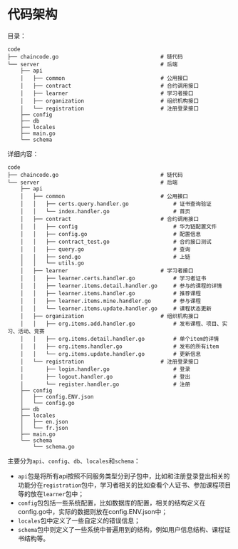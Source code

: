 # 代码架构

目录：

```shell
code
├── chaincode.go								# 链代码
└── server										# 后端
	├── api
	│   ├── common								# 公用接口
	│   ├── contract							# 合约调用接口
	│   ├── learner								# 学习者接口
	│   ├── organization						# 组织机构接口
	│   └── registration						# 注册登录接口
	├── config
	├── db
	├── locales
	├── main.go
	└── schema
```



详细内容：

```shell
code
├── chaincode.go								# 链代码
└── server										# 后端
	├── api
	│   ├── common								# 公用接口
	│   │   ├── certs.query.handler.go				# 证书查询验证
	│   │   └── index.handler.go					# 首页
	│   ├── contract							# 合约调用接口
	│   │   ├── config								# 华为链配置文件
	│   │   ├── config.go							# 配置信息
	│   │   ├── contract_test.go					# 合约接口测试
	│   │   ├── query.go							# 查询
	│   │   ├── send.go								# 上链
	│   │   └── utils.go
	│   ├── learner								# 学习者接口
	│   │   ├── learner.certs.handler.go			# 学习者证书
	│   │   ├── learner.items.detail.handler.go		# 参与的课程的详情
	│   │   ├── learner.items.handler.go			# 推荐课程
	│   │   ├── learner.items.mine.handler.go		# 参与课程
	│   │   └── learner.items.update.handler.go		# 课程状态更新
	│   ├── organization						# 组织机构接口
	│   │   ├── org.items.add.handler.go			# 发布课程、项目、实习、活动、竞赛
	│   │   ├── org.items.detail.handler.go			# 单个item的详情
	│   │   ├── org.items.handler.go				# 发布的所有item
	│   │   └── org.items.update.handler.go			# 更新信息
	│   └── registration						# 注册登录接口
	│       ├── login.handler.go					# 登录
	│       ├── logout.handler.go					# 登出
	│       └── register.handler.go					# 注册
	├── config
	│   ├── config.ENV.json
	│   └── config.go
	├── db
	├── locales
	│   ├── en.json
	│   └── fr.json
	├── main.go
	└── schema
		└── schema.go

```



主要分为`api`、`config`、`db`、`locales`和`schema`：
- `api`包是将所有api按照不同服务类型分到子包中，比如和注册登录登出相关的功能分在`registration`包中，学习者相关的比如查看个人证书、参加课程项目等的放在`learner`包中；
- `config`包包括一些系统配置，比如数据库的配置，相关的结构定义在config.go中，实际的数据则放在config.ENV.json中；
- `locales`包中定义了一些自定义的错误信息；
- `schema`包中则定义了一些系统中普遍用到的结构，例如用户信息结构、课程证书结构等。